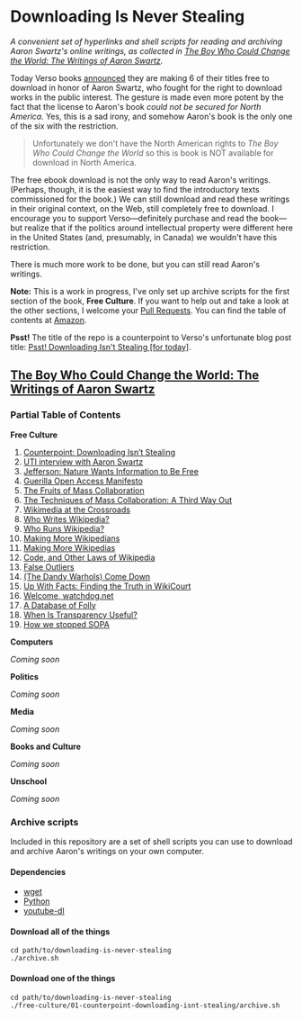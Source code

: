 # Downloading Is Never Stealing

*A convenient set of hyperlinks and shell scripts for reading and archiving Aaron Swartz's online writings, as collected in [*The Boy Who Could Change the World: The Writings of Aaron Swartz*](http://www.versobooks.com/books/2077-the-boy-who-could-change-the-world).*

Today Verso books [announced](http://www.versobooks.com/blogs/2575-psst-downloading-isn-t-stealing-for-today) they are making 6 of their titles free to download in honor of Aaron Swartz, who fought for the right to download works in the public interest. The gesture is made even more potent by the fact that the license to Aaron's book *could not be secured for North America.* Yes, this is a sad irony, and somehow Aaron's book is the only one of the six with the restriction.

> Unfortunately we don't have the North American rights to *The Boy Who Could Change the World* so this is book is NOT available for download in North America.

The free ebook download is not the only way to read Aaron's writings. (Perhaps, though, it is the easiest way to find the introductory texts commissioned for the book.) We can still download and read these writings in their original context, on the Web, still completely free to download. I encourage you to support Verso—definitely purchase and read the book—but realize that if the politics around intellectual property were different here in the United States (and, presumably, in Canada) we wouldn't have this restriction.

There is much more work to be done, but you can still read Aaron's writings.

__Note:__ This is a work in progress, I've only set up archive scripts for the first section of the book, __Free Culture__. If you want to help out and take a look at the other sections, I welcome your [Pull Requests](https://github.com/dphiffer/downloading-is-never-stealing/pulls). You can find the table of contents at [Amazon](http://www.amazon.com/The-Boy-Could-Change-World/dp/162097066X#reader_162097066X).

__Psst!__ The title of the repo is a counterpoint to Verso's unfortunate blog post title: [Psst! Downloading Isn't Stealing \[for today\]](http://www.versobooks.com/blogs/2575-psst-downloading-isn-t-stealing-for-today).

## [The Boy Who Could Change the World: The Writings of Aaron Swartz](http://www.versobooks.com/books/2077-the-boy-who-could-change-the-world)

### Partial Table of Contents

__Free Culture__

1. [Counterpoint: Downloading Isn’t Stealing](http://www.aaronsw.com/weblog/001112)
2. [UTI interview with Aaron Swartz](https://ia902704.us.archive.org/18/items/AaronSwartz20040123UTIInterview/Aaron-Swartz-2004-01-23-UTI-interview.html)
3. [Jefferson: Nature Wants Information to Be Free](http://www.aaronsw.com/weblog/001115)
4. [Guerilla Open Access Manifesto](https://archive.org/stream/GuerillaOpenAccessManifesto/Goamjuly2008_djvu.txt)
5. [The Fruits of Mass Collaboration](http://www.aaronsw.com/weblog/masscollab)
6. [The Techniques of Mass Collaboration: A Third Way Out](http://www.aaronsw.com/weblog/masscollab2)
7. [Wikimedia at the Crossroads](http://www.aaronsw.com/weblog/wikiroads)
8. [Who Writes Wikipedia?](http://www.aaronsw.com/weblog/whowriteswikipedia)
9. [Who Runs Wikipedia?](http://www.aaronsw.com/weblog/whorunswikipedia)
10. [Making More Wikipedians](http://www.aaronsw.com/weblog/morewikipedians)
11. [Making More Wikipedias](http://www.aaronsw.com/weblog/morewikipedias)
12. [Code, and Other Laws of Wikipedia](http://www.aaronsw.com/weblog/wikicodeislaw)
13. [False Outliers](http://www.aaronsw.com/weblog/writefp)
14. [(The Dandy Warhols) Come Down](http://www.aaronsw.com/weblog/comedown)
15. [Up With Facts: Finding the Truth in WikiCourt](http://www.aaronsw.com/weblog/001175)
16. [Welcome, watchdog.net](http://www.aaronsw.com/weblog/watchdog)
17. [A Database of Folly](http://crookedtimber.org/2012/07/03/a-database-of-folly/)
18. [When Is Transparency Useful?](http://www.aaronsw.com/weblog/usefultransparency)
19. [How we stopped SOPA](https://www.youtube.com/watch?v=Fgh2dFngFsg)

__Computers__

*Coming soon*

__Politics__

*Coming soon*

__Media__

*Coming soon*

__Books and Culture__

*Coming soon*

__Unschool__

*Coming soon*


### Archive scripts

Included in this repository are a set of shell scripts you can use to download and archive Aaron's writings on your own computer.

#### Dependencies

* [wget](https://www.gnu.org/software/wget/)
* [Python](https://www.python.org/)
* [youtube-dl](https://rg3.github.io/youtube-dl/)

#### Download all of the things

```
cd path/to/downloading-is-never-stealing
./archive.sh
```

#### Download one of the things

```
cd path/to/downloading-is-never-stealing
./free-culture/01-counterpoint-downloading-isnt-stealing/archive.sh
```
